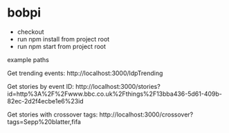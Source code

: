 # bobpi

- checkout
- run npm install from project root
- run npm start from project root

example paths

Get trending events:
http://localhost:3000/ldpTrending

Get stories by event ID:
http://localhost:3000/stories?id=http%3A%2F%2Fwww.bbc.co.uk%2Fthings%2F13bba436-5d61-409b-82ec-2d2f4ecbe1e6%23id

Get stories with crossover tags:
http://localhost:3000/crossover?tags=Sepp%20blatter,fifa
